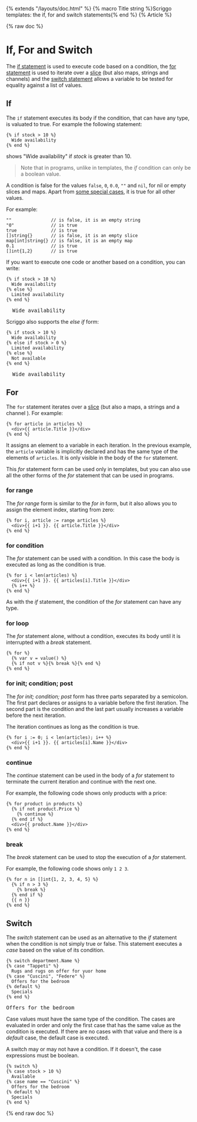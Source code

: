 {% extends "/layouts/doc.html" %}
{% macro Title string %}Scriggo templates: the if, for and switch statements{% end %}
{% Article %}

{% raw doc %}

# If, For and Switch

The [if statement](#if) is used to execute code based on a condition, the [for statement](#for) is used to iterate over
a [slice](/templates/types#slice) (but also maps, strings and channels) and the [switch statement](#switch) allows a
variable to be tested for equality against a list of values.

## If

The `if` statement executes its body if the condition, that can have any type, is valuated to true. For example the
following statement:

```scriggo
{% if stock > 10 %}
  Wide availability
{% end %}
```

shows "Wide availability" if _stock_ is greater than 10.

> Note that in programs, unlike in templates, the _if_ condition can only be a boolean value.

A condition is false for the values `false`, `0`, `0.0`, `""` and `nil`, for nil or empty slices and maps. Apart from [some
special cases](/template-spec#truthful-values), it is true for all other values.

For example:

```scriggo
""               // is false, it is an empty string
"0"              // is true
true             // is true
[]string{}       // is false, it is an empty slice
map[int]string{} // is false, it is an empty map
0.1              // is true 
[]int{1,2}       // is true
``` 

If you want to execute one code or another based on a condition, you can write:

```scriggo
{% if stock > 10 %}
  Wide availability
{% else %}
  Limited availability
{% end %}
```
<pre class="result">  Wide availability</pre>

Scriggo also supports the _else if_ form:

```scriggo
{% if stock > 10 %}
  Wide availability
{% else if stock > 0 %}
  Limited availability
{% else %}
  Not available
{% end %}
```
<pre class="result">  Wide availability</pre>

## For

The `for` statement iterates over a [slice](/templates/types#slice) (but also a maps, a strings and a channel ).
For example:

```scriggo
{% for article in articles %}
  <div>{{ article.Title }}</div>
{% end %}
```

It assigns an element to a variable in each iteration. In the previous example, the `article` variable is implicitly
declared and has the same type of the elements of `articles`. It is only visible in the body of the `for` statement.

This _for_ statement form can be used only in templates, but you can also use all the other forms of the _for_
statement that can be used in programs.

### for range

The _for range_ form is similar to the _for in_ form, but it also allows you to assign the element index, starting
from zero:

```scriggo
{% for i, article := range articles %}
  <div>{{ i+1 }}. {{ article.Title }}</div>
{% end %}
```

### for condition

The _for_ statement can be used with a condition. In this case the body is executed as long as the condition is true.

```scriggo
{% for i < len(articles) %}
  <div>{{ i+1 }}. {{ articles[i].Title }}</div>
  {% i++ %}
{% end %}
```

As with the _if_ statement, the condition of the _for_ statement can have any type. 

### for loop

The _for_ statement alone, without a condition, executes its body until it is interrupted with a _break_ statement.

```scriggo
{% for %}
  {% var v = value() %}
  {% if not v %}{% break %}{% end %}
{% end %}
```

### for init; condition; post

The _for init; condition; post_ form has three parts separated by a semicolon. The first part declares or assigns to a
variable before the first iteration. The second part is the condition and the last part usually increases a variable 
before the next iteration.

The iteration continues as long as the condition is true.

```scriggo
{% for i := 0; i < len(articles); i++ %}
  <div>{{ i+1 }}. {{ articles[i].Name }}</div>
{% end %}
```

### continue

The _continue_ statement can be used in the body of a _for_ statement to terminate the current iteration and
continue with the next one.

For example, the following code shows only products with a price:

```scriggo
{% for product in products %}
  {% if not product.Price %}
    {% continue %}
  {% end if %}
  <div>{{ product.Name }}</div>
{% end %}
```

### break

The _break_ statement can be used to stop the execution of a _for_ statement.

For example, the following code shows only `1 2 3`.

```scriggo
{% for n in []int{1, 2, 3, 4, 5} %}
  {% if n > 3 %}
    {% break %}
  {% end if %}
  {{ n }}
{% end %}
```

## Switch

The _switch_ statement can be used as an alternative to the _if_ statement when the condition is not simply true or
false. This statement executes a _case_ based on the value of its condition.

```scriggo
{% switch department.Name %}
{% case "Tappeti" %}
  Rugs and rugs on offer for yuor home
{% case "Cuscini", "Federe" %}
  Offers for the bedroom
{% default %}
  Specials
{% end %}
```
<pre class="result">Offers for the bedroom</pre>

Case values must have the same type of the condition. The cases are evaluated in order and only the first case that has
the same value as the condition is executed. If there are no cases with that value and there is a _default_ case, the
default case is executed.

A switch may or may not have a condition. If it doesn't, the case expressions must be boolean.

```scriggo
{% switch %}
{% case stock > 10 %}
  Available
{% case name == "Cuscini" %}
  Offers for the bedroom
{% default %}
  Specials
{% end %}
```

{% end raw doc %}
